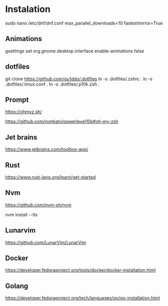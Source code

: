 # Instalation
sudo nano /etc/dnf/dnf.conf
max_parallel_downloads=10
fastestmirror=True


## Animations

gsettings set org.gnome.desktop.interface enable-animations false


## dotfiles
git clone https://github.com/gu1ddo/.dotfiles
ln -s .dotfiles/.zshrc .
ln -s .dotfiles/.tmux.conf .
ln -s .dotfiles/.p10k.zsh .


## Prompt

https://ohmyz.sh/

https://github.com/romkatv/powerlevel10k#oh-my-zsh


## Jet brains

https://www.jetbrains.com/toolbox-app/


## Rust

https://www.rust-lang.org/learn/get-started


## Nvm

https://github.com/nvm-sh/nvm

nvm install --lts


## Lunarvim

https://github.com/LunarVim/LunarVim


## Docker

https://developer.fedoraproject.org/tools/docker/docker-installation.html


## Golang

https://developer.fedoraproject.org/tech/languages/go/go-installation.html

